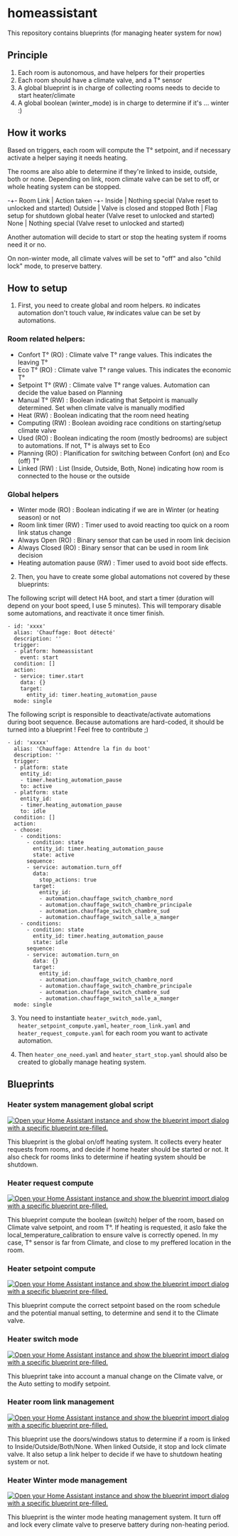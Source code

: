 # homeassistant

This repository contains blueprints (for managing heater system for now)

## Principle

1. Each room is autonomous, and have helpers for their properties
2. Each room should have a climate valve, and a T° sensor
3. A global blueprint is in charge of collecting rooms needs to decide to start heater/climate
4. A global boolean (winter_mode) is in charge to determine if it's ... winter :)

## How it works

Based on triggers, each room will compute the T° setpoint, and if necessary activate a helper
saying it needs heating.

The rooms are also able to determine if they're linked to inside, outside, both or none. Depending on link,
room climate valve can be set to off, or whole heating system can be stopped.

-+-
Room Link | Action taken
-+-
Inside | Nothing special (Valve reset to unlocked and started)
Outside | Valve is closed and stopped
Both | Flag setup for shutdown global heater (Valve reset to unlocked and started)
None | Nothing special (Valve reset to unlocked and started)

Another automation will decide to start or stop the heating system if rooms need it or no.

On non-winter mode, all climate valves will be set to "off" and also "child lock" mode, to preserve battery.

## How to setup

1. First, you need to create global and room helpers. `RO` indicates automation don't touch value, `RW` indicates value can be
set by automations.

### Room related helpers:

* Confort T° (RO) : Climate valve T° range values. This indicates the leaving T°
* Eco T° (RO) : Climate valve T° range values. This indicates the economic T°
* Setpoint T° (RW) : Climate valve T° range values. Automation can decide the value based on Planning
* Manual T° (RW) : Boolean indicating that Setpoint is manually determined. Set when climate valve is manually modified
* Heat (RW) : Boolean indicating that the room need heating
* Computing (RW) : Boolean avoiding race conditions on starting/setup climate valve
* Used (RO) : Boolean indicating the room (mostly bedrooms) are subject to automations. If not, T° is always set to Eco
* Planning (RO) : Planification for switching between Confort (on) and Eco (off) T°
* Linked (RW) : List (Inside, Outside, Both, None) indicating how room is connected to the house or the outside

### Global helpers

* Winter mode (RO) : Boolean indicating if we are in Winter (or heating season) or not
* Room link timer (RW) : Timer used to avoid reacting too quick on a room link status change
* Always Open (RO) : Binary sensor that can be used in room link decision
* Always Closed (RO) : Binary sensor that can be used in room link decision
* Heating automation pause (RW) : Timer used to avoid boot side effects.

2. Then, you have to create some global automations not covered by these blueprints:

The following script will detect HA boot, and start a timer (duration will depend on your boot speed, I use 5 minutes).
This will temporary disable some automations, and reactivate it once timer finish.

```
- id: 'xxxx'
  alias: 'Chauffage: Boot détecté'
  description: ''
  trigger:
  - platform: homeassistant
    event: start
  condition: []
  action:
  - service: timer.start
    data: {}
    target:
      entity_id: timer.heating_automation_pause
  mode: single
```

The following script is responsible to deactivate/activate automations during boot sequence. Because automations are hard-coded,
it should be turned into a blueprint ! Feel free to contribute ;)

```
- id: 'xxxxx'
  alias: 'Chauffage: Attendre la fin du boot'
  description: ''
  trigger:
  - platform: state
    entity_id:
    - timer.heating_automation_pause
    to: active
  - platform: state
    entity_id:
    - timer.heating_automation_pause
    to: idle
  condition: []
  action:
  - choose:
    - conditions:
      - condition: state
        entity_id: timer.heating_automation_pause
        state: active
      sequence:
      - service: automation.turn_off
        data:
          stop_actions: true
        target:
          entity_id:
          - automation.chauffage_switch_chambre_nord
          - automation.chauffage_switch_chambre_principale
          - automation.chauffage_switch_chambre_sud
          - automation.chauffage_switch_salle_a_manger
    - conditions:
      - condition: state
        entity_id: timer.heating_automation_pause
        state: idle
      sequence:
      - service: automation.turn_on
        data: {}
        target:
          entity_id:
          - automation.chauffage_switch_chambre_nord
          - automation.chauffage_switch_chambre_principale
          - automation.chauffage_switch_chambre_sud
          - automation.chauffage_switch_salle_a_manger
  mode: single
```

3. You need to instantiate `heater_switch_mode.yaml`, `heater_setpoint_compute.yaml`, `heater_room_link.yaml` and `heater_request_compute.yaml` for each
room you want to activate automation.

4. Then `heater_one_need.yaml` and `heater_start_stop.yaml` should also be created to globally manage heating system.

## Blueprints

### Heater system management global script

[![Open your Home Assistant instance and show the blueprint import dialog with a specific blueprint pre-filled.](https://my.home-assistant.io/badges/blueprint_import.svg)](https://my.home-assistant.io/redirect/blueprint_import/?blueprint_url=https%3A%2F%2Fgithub.com%2Ffrancois09%2FHA_blueprints%2Fmain%2Fheater_one_need.yaml)

This blueprint is the global on/off heating system. It collects every heater requests from rooms, and decide if home heater should be started or not. It also check
for rooms links to determine if heating system should be shutdown.

### Heater request compute

[![Open your Home Assistant instance and show the blueprint import dialog with a specific blueprint pre-filled.](https://my.home-assistant.io/badges/blueprint_import.svg)](https://my.home-assistant.io/redirect/blueprint_import/?blueprint_url=https%3A%2F%2Fraw.githubusercontent.com%2Ffrancois09%2FHA_blueprints%2Fmain%2Fheater_request_compute.yaml)

This blueprint compute the boolean (switch) helper of the room, based on Climate valve setpoint, and room T°. If heating is requested, it aslo fake the local_temperature_calibration to ensure valve is correctly opened. In my case, T° sensor is far from Climate, and close to my preffered location in the room.

### Heater setpoint compute

[![Open your Home Assistant instance and show the blueprint import dialog with a specific blueprint pre-filled.](https://my.home-assistant.io/badges/blueprint_import.svg)](https://my.home-assistant.io/redirect/blueprint_import/?blueprint_url=https%3A%2F%2Fraw.githubusercontent.com%2Ffrancois09%2FHA_blueprints%2Fmain%2Fheater_setpoint_compute.yaml)

This blueprint compute the correct setpoint based on the room schedule and the potential manual setting, to determine and send it to the Climate valve.

### Heater switch mode

[![Open your Home Assistant instance and show the blueprint import dialog with a specific blueprint pre-filled.](https://my.home-assistant.io/badges/blueprint_import.svg)](https://my.home-assistant.io/redirect/blueprint_import/?blueprint_url=https%3A%2F%2Fraw.githubusercontent.com%2Ffrancois09%2FHA_blueprints%2Fmain%2Fheater_switch_mode.yaml)

This blueprint take into account a manual change on the Climate valve, or the Auto setting to modify setpoint.

### Heater room link management

[![Open your Home Assistant instance and show the blueprint import dialog with a specific blueprint pre-filled.](https://my.home-assistant.io/badges/blueprint_import.svg)](https://my.home-assistant.io/redirect/blueprint_import/?blueprint_url=https%3A%2F%2Fraw.githubusercontent.com%2Ffrancois09%2FHA_blueprints%2Fmain%2Fheater_room_link.yaml)

This blueprint use the doors/windows status to determine if a room is linked to Inside/Outside/Both/None. When linked Outside, it stop and lock climate valve. It also setup a link helper to decide if we have to shutdown heating system or not.

### Heater Winter mode management

[![Open your Home Assistant instance and show the blueprint import dialog with a specific blueprint pre-filled.](https://my.home-assistant.io/badges/blueprint_import.svg)](https://my.home-assistant.io/redirect/blueprint_import/?blueprint_url=https%3A%2F%2Fgithub.com%2Ffrancois09%2FHA_blueprints%2Fmain%2Fheater_start_stop.yaml)

This blueprint is the winter mode heating management system. It turn off and lock every climate valve to preserve battery during non-heating period.


